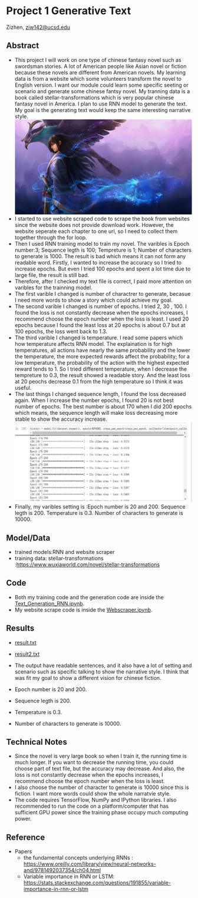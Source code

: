 # Project 1 Generative Text

Zizhen, ziw142@ucsd.edu

## Abstract

- This project I will work on one type of chinese fantasy novel such as swordsman stories. A lot of American people like Asian novel or fiction because these novels are different from American novels. My learning data is from a website which some volunteers transform the novel to English version. I want our module could learn some specific seeting or scenario and generate some chinese fantsy novel. My tranning data is a book called stellar-transformations which is very popular chinese fantasy novel in America. I plan to use RNN model to generate the text. My goal is the generating text would keep the same interesting narrative style.
![](https://github.com/ucsd-ml-arts/generative-text-zizhen/blob/master/pic.jpg)
- I started to use website scraped code to scrape the book from websites since the website does not provide download work. However, the website seperate each chapter to one url, so I need to collect them together through the for loop.
- Then I used RNN training model to train my novel. The varibles is Epoch number:3; Sequence legth is 100; Tempreture is 1; Number of characters to generate is 1000. The result is bad which means it can not form any readable word. Firstly, I wanted to increase the accuracy so I tried to increase epochs. But even I tried 100 epochs and spent a lot time due to large file, the result is still bad.
- Therefore, after I checked my text file is correct, I paid more attention on varibles for the trainning model.
- The first varible I changed is number of charactrer to generate, becasue I need more words to show a story which could achieve my goal.
- The second varible I changed is number of epochs. I tried 2, 30 , 100. I found the loss is not constantly decrease when the epochs increases, I recommend choose the epoch number when the loss is least. I used 20 epochs because I found the least loss at 20 epochs is about 0.7 but at 100 epochs, the loss went back to 1.3.
- The third varible I changed is temperature. I read some papers which how temperature affects RNN model. The explaination is for high temperatures, all actions have nearly the same probability and the lower the temperature, the more expected rewards affect the probability; for a low temperature, the probability of the action with the highest expected reward tends to 1. So I tried different temperature, when I decrease the tempreture to 0.3, the result showed a readable story. And the least loss at 20 peochs decrease 0.1 from the high temperature so I think it was useful.
- The last things I changed sequence length, I found the loss decreased again. When I increase the number epochs, I found 20 is not best number of epochs. The best number is about 170 when I did 200 epochs which means,  the sequence length will make loss decreasing more stable to show the accuracy increase.![](https://github.com/ucsd-ml-arts/generative-text-zizhen/blob/master/1571674721(1).jpg)
- Finally, my varibles setting is :Epoch number is 20 and 200. Sequence legth is 200. Temperature is 0.3. Number of characters to generate is 10000.

## Model/Data


- trained models:RNN and website scraper
- training data: stellar-transformations :https://www.wuxiaworld.com/novel/stellar-transformations
## Code


- Both my training code and the generation code are inside the [Text_Generation_RNN.ipynb](https://github.com/ucsd-ml-arts/generative-text-zizhen/blob/master/Text_Generation_RNN.ipynb).
- My website scrape code is inside the [Webscraper.ipynb](https://github.com/ucsd-ml-arts/generative-text-zizhen/blob/master/Webscraper.ipynb).

## Results

- [result.txt](https://github.com/ucsd-ml-arts/generative-text-zizhen/blob/master/result.txt)
- [result2.txt](https://github.com/ucsd-ml-arts/generative-text-zizhen/blob/master/result2.txt)

- The output have readable sentences, and it also have a lot of setting and scenario such as specific talking to show the narrative style. I think that was fit my goal to show a different vision for chinese fiction.
- Epoch number is 20 and 200.
- Sequence legth is 200.
- Temperature is 0.3.
- Number of characters to generate is 10000.

## Technical Notes


- Since the novel is very large book so when I train it, the running time is much longer. If you want to decrease the running time, you could choose part of text file, but the accuracy may decrease. And also, the loss is not constantly decrease when the epochs increases, I recommend choose the epoch number when the loss is least.
- I also choose the number of character to generate is 10000 since this is fiction. I want more words could show the whole narratvie style.
- The code requires TensorFlow, NumPy and IPython libraries. I also recommended to run the code on a platform/computer that has sufficient GPU power since the training phase occupy much computing power.

## Reference


- Papers
  - the fundamental concepts underlying RNNs : https://www.oreilly.com/library/view/neural-networks-and/9781492037354/ch04.html
  - Variable importance in RNN or LSTM: https://stats.stackexchange.com/questions/191855/variable-importance-in-rnn-or-lstm

